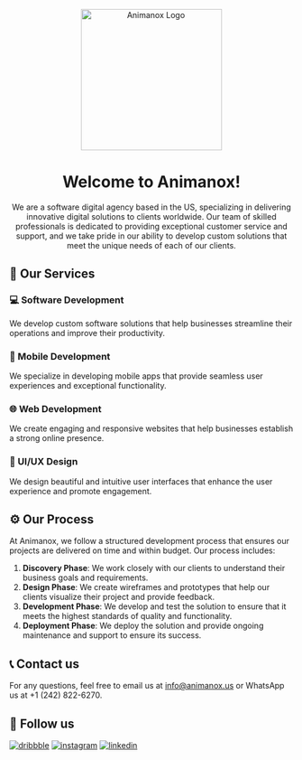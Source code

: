 <p align="center">
  <img src="https://firebasestorage.googleapis.com/v0/b/blackpenguin-6a501.appspot.com/o/animanox%20logo.png?alt=media&token=387ce5f0-eb71-416d-8de2-613fe5b7e127" alt="Animanox Logo" width="250" />
</p>

<h1 align="center">Welcome to Animanox!</h1>

<p align="center">
  We are a software digital agency based in the US, specializing in delivering innovative digital solutions to clients worldwide. Our team of skilled professionals is dedicated to providing exceptional customer service and support, and we take pride in our ability to develop custom solutions that meet the unique needs of each of our clients.
</p>

## 🚀 Our Services

### 💻 Software Development

We develop custom software solutions that help businesses streamline their operations and improve their productivity.

### 📱 Mobile Development

We specialize in developing mobile apps that provide seamless user experiences and exceptional functionality.

### 🌐 Web Development

We create engaging and responsive websites that help businesses establish a strong online presence.

### 🎨 UI/UX Design

We design beautiful and intuitive user interfaces that enhance the user experience and promote engagement.

## ⚙️ Our Process

At Animanox, we follow a structured development process that ensures our projects are delivered on time and within budget. Our process includes:

1. **Discovery Phase**: We work closely with our clients to understand their business goals and requirements.
2. **Design Phase**: We create wireframes and prototypes that help our clients visualize their project and provide feedback.
3. **Development Phase**: We develop and test the solution to ensure that it meets the highest standards of quality and functionality.
4. **Deployment Phase**: We deploy the solution and provide ongoing maintenance and support to ensure its success.

## 📞 Contact us

For any questions, feel free to email us at info@animanox.us or WhatsApp us at +1 (242) 822-6270.

## 🔗 Follow us

[![dribbble](https://img.shields.io/badge/animanox-000?style=for-the-badge&logo=dribbble&logoColor=white)](https://animanox.us/portfolio)
[![instagram](https://img.shields.io/badge/instagram-833AB4?style=for-the-badge&logo=instagram&logoColor=white)](https://instagram.com/animanoxinc)
[![linkedin](https://img.shields.io/badge/linkedin-0A66C2?style=for-the-badge&logo=linkedin&logoColor=white)](https://www.linkedin.com/company/animanoxinc/)
